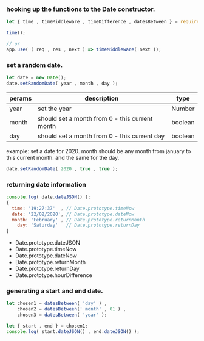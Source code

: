
### hooking up the functions to the Date constructor.

```javascript
let { time , timeMiddleware , timeDifference , datesBetween } = require('@codedevbrad/better_date');

time();

// or
app.use( ( req , res , next ) => timeMiddleware( next ));

```

### set a random date.
```javascript
let date = new Date();
date.setRandomDate( year , month , day );
```
| perams | description | type |
| ------ | ----------- | ---- |
|  year  | set the year |Number |
| month  | should set a month from 0 - this current month | boolean  |
| day    | should set a month from 0 - this current day | boolean |

example: set a date for 2020. month should be any month from january to this current month. and the same for the day.
```javascript
date.setRandomDate( 2020 , true , true );
```

 ### returning date information

```javascript
console.log( date.dateJSON() );
{
  time: '19:27:37'  , // Date.prototype.timeNow
  date: '22/02/2020', // Date.prototype.dateNow
  month: 'February' , // Date.prototype.returnMonth
    day: 'Saturday'   // Date.prototype.returnDay
}
```

* Date.prototype.dateJSON
* Date.prototype.timeNow
* Date.prototype.dateNow
* Date.prototype.returnMonth
* Date.prototype.returnDay
* Date.prototype.hourDifference

### generating a start and end date.
```javascript
let chosen1 = datesBetween( 'day' ) ,
    chosen2 = datesBetween(' month' , 01 ) ,
    chosen3 = datesBetween( 'year' );

let { start , end } = chosen1;
console.log( start.dateJSON() , end.dateJSON() );
```
